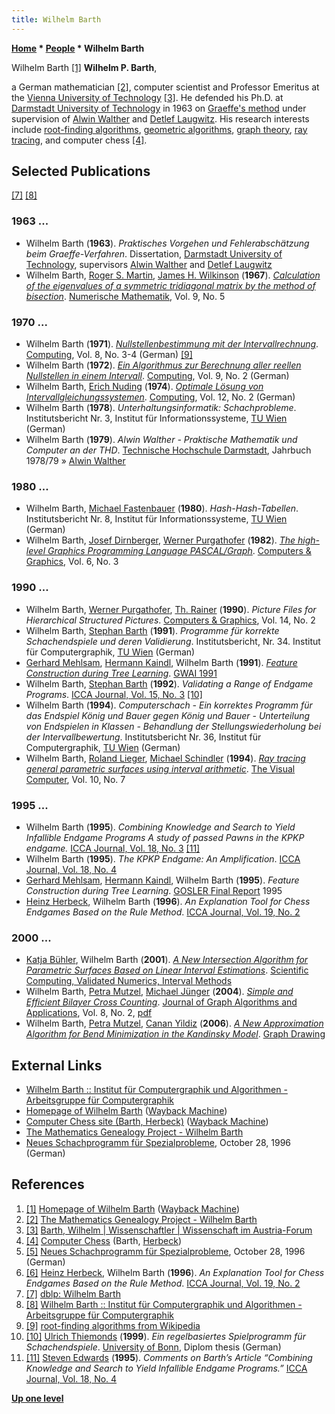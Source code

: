 ```yaml
---
title: Wilhelm Barth
---
```

**[Home](Home "Home") \* [People](People "People") \* Wilhelm Barth**



[](File:Barth.gif) Wilhelm Barth <a id="cite-note-1" href="#cite-ref-1">[1]</a>
**Wilhelm P. Barth**,  

a German mathematician <a id="cite-note-2" href="#cite-ref-2">[2]</a>, computer scientist and Professor Emeritus at the [Vienna University of Technology](Vienna_University_of_Technology "Vienna University of Technology") <a id="cite-note-3" href="#cite-ref-3">[3]</a>. 
He defended his Ph.D. at [Darmstadt University of Technology](Darmstadt_University_of_Technology "Darmstadt University of Technology") in 1963 on [Graeffe's method](https://en.wikipedia.org/wiki/Graeffe%27s_method) under supervision of 
[Alwin Walther](Mathematician#Walther "Mathematician") and [Detlef Laugwitz](Mathematician#DLaugwitz "Mathematician"). His research interests include [root-finding algorithms](https://en.wikipedia.org/wiki/Root-finding_algorithm), [geometric algorithms](https://en.wikipedia.org/wiki/Category:Geometric_algorithms), [graph theory](https://en.wikipedia.org/wiki/Graph_theory), [ray tracing](https://en.wikipedia.org/wiki/Ray_tracing_%28graphics%29), and computer chess <a id="cite-note-4" href="#cite-ref-4">[4]</a>. 



## Selected Publications


<a id="cite-note-7" href="#cite-ref-7">[7]</a> <a id="cite-note-8" href="#cite-ref-8">[8]</a>



### 1963 ...


* Wilhelm Barth (**1963**). *Praktisches Vorgehen und Fehlerabschätzung beim Graeffe-Verfahren*. Dissertation, [Darmstadt University of Technology](Darmstadt_University_of_Technology "Darmstadt University of Technology"), supervisors [Alwin Walther](Mathematician#Walther "Mathematician") and [Detlef Laugwitz](Mathematician#DLaugwitz "Mathematician")
* Wilhelm Barth, [Roger S. Martin](https://dl.acm.org/author_page.cfm?id=94258610163), [James H. Wilkinson](https://en.wikipedia.org/wiki/James_H._Wilkinson) (**1967**). *[Calculation of the eigenvalues of a symmetric tridiagonal matrix by the method of bisection](https://link.springer.com/article/10.1007%2FBF02162154)*. [Numerische Mathematik](https://en.wikipedia.org/wiki/Numerische_Mathematik), Vol. 9, No. 5


### 1970 ...


* Wilhelm Barth (**1971**). *[Nullstellenbestimmung mit der Intervallrechnung](https://link.springer.com/article/10.1007/BF02234113)*. [Computing](https://en.wikipedia.org/wiki/Computing_(journal)), Vol. 8, No. 3-4 (German) <a id="cite-note-9" href="#cite-ref-9">[9]</a>
* Wilhelm Barth (**1972**). *[Ein Algorithmus zur Berechnung aller reellen Nullstellen in einem Intervall](https://link.springer.com/article/10.1007/BF02241606)*. [Computing](https://en.wikipedia.org/wiki/Computing_(journal)), Vol. 9, No. 2 (German)
* Wilhelm Barth, [Erich Nuding](https://dblp.uni-trier.de/pers/hd/n/Nuding:Erich) (**1974**). *[Optimale Lösung von Intervallgleichungssystemen](https://link.springer.com/article/10.1007/BF02260368)*. [Computing](https://en.wikipedia.org/wiki/Computing_(journal)), Vol. 12, No. 2 (German)
* Wilhelm Barth (**1978**). *Unterhaltungsinformatik: Schachprobleme*. Institutsbericht Nr. 3, Institut für Informationssysteme, [TU Wien](Vienna_University_of_Technology "Vienna University of Technology") (German)
* Wilhelm Barth (**1979**). *Alwin Walther - Praktische Mathematik und Computer an der THD*. [Technische Hochschule Darmstadt](Darmstadt_University_of_Technology "Darmstadt University of Technology"), Jahrbuch 1978/79 » [Alwin Walther](Mathematician#Walther "Mathematician")


### 1980 ...


* Wilhelm Barth, [Michael Fastenbauer](https://dblp.uni-trier.de/pers/hd/f/Fastenbauer:Michael) (**1980**). *Hash-Hash-Tabellen*. Institutsbericht Nr. 8, Institut für Informationssysteme, [TU Wien](Vienna_University_of_Technology "Vienna University of Technology") (German)
* Wilhelm Barth, [Josef Dirnberger](https://dblp.uni-trier.de/pers/hd/d/Dirnberger:Josef), [Werner Purgathofer](Mathematician#WPurgathofe "Mathematician") (**1982**). *[The high-level Graphics Programming Language PASCAL/Graph](https://www.sciencedirect.com/science/article/abs/pii/0097849382900048)*. [Computers & Graphics](https://www.journals.elsevier.com/computers-and-graphics), Vol. 6, No. 3


### 1990 ...


* Wilhelm Barth, [Werner Purgathofer](Mathematician#WPurgathofe "Mathematician"), [Th. Rainer](https://dblp.uni-trier.de/pers/hd/r/Rainer:Th=) (**1990**). *Picture Files for Hierarchical Structured Pictures*. [Computers & Graphics](https://www.journals.elsevier.com/computers-and-graphics), Vol. 14, No. 2
* Wilhelm Barth, [Stephan Barth](index.php?title=Stephan_Barth&action=edit&redlink=1 "Stephan Barth (page does not exist)") (**1991**). *Programme für korrekte Schachendspiele und deren Validierung*. Institutsbericht, Nr. 34. Institut für Computergraphik, [TU Wien](Vienna_University_of_Technology "Vienna University of Technology") (German)
* [Gerhard Mehlsam](Gerhard_Mehlsam "Gerhard Mehlsam"), [Hermann Kaindl](Hermann_Kaindl "Hermann Kaindl"), Wilhelm Barth (**1991**). *[Feature Construction during Tree Learning](https://link.springer.com/chapter/10.1007/978-3-662-02711-0_6)*. [GWAI 1991](https://dblp.uni-trier.de/db/conf/ki/gwai91.html)
* Wilhelm Barth, [Stephan Barth](index.php?title=Stephan_Barth&action=edit&redlink=1 "Stephan Barth (page does not exist)") (**1992**). *Validating a Range of Endgame Programs*. [ICCA Journal, Vol. 15, No. 3](ICGA_Journal#15_3 "ICGA Journal") <a id="cite-note-10" href="#cite-ref-10">[10]</a>
* Wilhelm Barth (**1994**). *Computerschach - Ein korrektes Programm für das Endspiel König und Bauer gegen König und Bauer - Unterteilung von Endspielen in Klassen - Behandlung der Stellungswiederholung bei der Intervallbewertung*. Institutsbericht Nr. 36, Institut für Computergraphik, [TU Wien](Vienna_University_of_Technology "Vienna University of Technology") (German)
* Wilhelm Barth, [Roland Lieger](Mathematician#RLieger "Mathematician"), [Michael Schindler](Mathematician#MSchindler "Mathematician") (**1994**). *[Ray tracing general parametric surfaces using interval arithmetic](https://link.springer.com/article/10.1007%2FBF01900662)*. [The Visual Computer](https://link.springer.com/journal/371), Vol. 10, No. 7


### 1995 ...


* Wilhelm Barth (**1995**). *Combining Knowledge and Search to Yield Infallible Endgame Programs A study of passed Pawns in the KPKP endgame.* [ICCA Journal, Vol. 18, No. 3](ICGA_Journal#18_3 "ICGA Journal") <a id="cite-note-11" href="#cite-ref-11">[11]</a>
* Wilhelm Barth (**1995**). *The KPKP Endgame: An Amplification*. [ICCA Journal, Vol. 18, No. 4](ICGA_Journal#18_4 "ICGA Journal")
* [Gerhard Mehlsam](Gerhard_Mehlsam "Gerhard Mehlsam"), [Hermann Kaindl](Hermann_Kaindl "Hermann Kaindl"), Wilhelm Barth (**1995**). *Feature Construction during Tree Learning*. [GOSLER Final Report](https://dblp.uni-trier.de/db/conf/gosler/gosler1995.html) 1995
* [Heinz Herbeck](Heinz_Herbeck "Heinz Herbeck"), Wilhelm Barth (**1996**). *An Explanation Tool for Chess Endgames Based on the Rule Method*. [ICCA Journal, Vol. 19, No. 2](ICGA_Journal#19_2 "ICGA Journal")


### 2000 ...


* [Katja Bühler](https://www.vrvis.at/members/katja-buehler/), Wilhelm Barth (**2001**). *[A New Intersection Algorithm for Parametric Surfaces Based on Linear Interval Estimations](https://link.springer.com/chapter/10.1007/978-1-4757-6484-0_15)*. [Scientific Computing, Validated Numerics, Interval Methods](https://link.springer.com/book/10.1007/978-1-4757-6484-0)
* Wilhelm Barth, [Petra Mutzel](Mathematician#PMutzel "Mathematician"), [Michael Jünger](Mathematician#MJuenger "Mathematician") (**2004**). *[Simple and Efficient Bilayer Cross Counting](https://link.springer.com/chapter/10.1007/3-540-36151-0_13)*. [Journal of Graph Algorithms and Applications](https://en.wikipedia.org/wiki/Journal_of_Graph_Algorithms_and_Applications), Vol. 8, No. 2, [pdf](http://jgaa.info/accepted/2004/BarthMutzelJuenger2004.8.2.pdf)
* Wilhelm Barth, [Petra Mutzel](Mathematician#PMutzel "Mathematician"), [Canan Yildiz](https://dblp.uni-trier.de/pers/hd/y/Yildiz:Canan) (**2006**). *[A New Approximation Algorithm for Bend Minimization in the Kandinsky Model](https://link.springer.com/chapter/10.1007/978-3-540-70904-6_33)*. [Graph Drawing](https://link.springer.com/book/10.1007/978-3-540-70904-6)


## External Links


* [Wilhelm Barth :: Institut für Computergraphik und Algorithmen - Arbeitsgruppe für Computergraphik](https://www.cg.tuwien.ac.at/staff/WilhelmBarth.html)
* [Homepage of Wilhelm Barth](https://web.archive.org/web/20130612033718/https://www.ads.tuwien.ac.at/people/Barth.html) ([Wayback Machine](https://en.wikipedia.org/wiki/Wayback_Machine))
* [Computer Chess site (Barth, Herbeck)](https://web.archive.org/web/20130612090002/https://www.ads.tuwien.ac.at/research/Chess.html) ([Wayback Machine](https://en.wikipedia.org/wiki/Wayback_Machine))
* [The Mathematics Genealogy Project - Wilhelm Barth](https://www.genealogy.math.ndsu.nodak.edu/id.php?id=21231)
* [Neues Schachprogramm für Spezialprobleme](https://idw-online.de/de/news4179), October 28, 1996 (German)


## References


1. <a id="cite-ref-1" href="#cite-note-1">[1]</a> [Homepage of Wilhelm Barth](https://web.archive.org/web/20130612033718/https://www.ads.tuwien.ac.at/people/Barth.html) ([Wayback Machine](https://en.wikipedia.org/wiki/Wayback_Machine))
2. <a id="cite-ref-2" href="#cite-note-2">[2]</a> [The Mathematics Genealogy Project - Wilhelm Barth](https://www.genealogy.math.ndsu.nodak.edu/id.php?id=21231)
3. <a id="cite-ref-3" href="#cite-note-3">[3]</a> [Barth, Wilhelm | Wissenschaftler | Wissenschaft im Austria-Forum](https://austria-forum.org/af/Wissenssammlungen/Wissenschaftler/Barth%2C_Wilhelm)
4. <a id="cite-ref-4" href="#cite-note-4">[4]</a> [Computer Chess](http://www.ads.tuwien.ac.at/research/Chess.html) (Barth, [Herbeck](Heinz_Herbeck "Heinz Herbeck"))
5. <a id="cite-ref-5" href="#cite-note-5">[5]</a> [Neues Schachprogramm für Spezialprobleme](https://idw-online.de/de/news4179), October 28, 1996 (German)
6. <a id="cite-ref-6" href="#cite-note-6">[6]</a> [Heinz Herbeck](Heinz_Herbeck "Heinz Herbeck"), Wilhelm Barth (**1996**). *An Explanation Tool for Chess Endgames Based on the Rule Method*. [ICCA Journal, Vol. 19, No. 2](ICGA_Journal#19_2 "ICGA Journal")
7. <a id="cite-ref-7" href="#cite-note-7">[7]</a> [dblp: Wilhelm Barth](https://dblp.uni-trier.de/pers/hd/b/Barth:Wilhelm)
8. <a id="cite-ref-8" href="#cite-note-8">[8]</a> [Wilhelm Barth :: Institut für Computergraphik und Algorithmen - Arbeitsgruppe für Computergraphik](https://www.cg.tuwien.ac.at/staff/WilhelmBarth.html)
9. <a id="cite-ref-9" href="#cite-note-9">[9]</a> [root-finding algorithms from Wikipedia](https://en.wikipedia.org/wiki/Root-finding_algorithm)
10. <a id="cite-ref-10" href="#cite-note-10">[10]</a> [Ulrich Thiemonds](Ulrich_Thiemonds "Ulrich Thiemonds") (**1999**). *Ein regelbasiertes Spielprogramm für Schachendspiele*. [University of Bonn](https://en.wikipedia.org/wiki/University_of_Bonn), Diplom thesis (German)
11. <a id="cite-ref-11" href="#cite-note-11">[11]</a> [Steven Edwards](Steven_Edwards "Steven Edwards") (**1995**). *Comments on Barth’s Article “Combining Knowledge and Search to Yield Infallible Endgame Programs.”* [ICCA Journal, Vol. 18, No. 4](ICGA_Journal#18_4 "ICGA Journal")

**[Up one level](People "People")**







 
